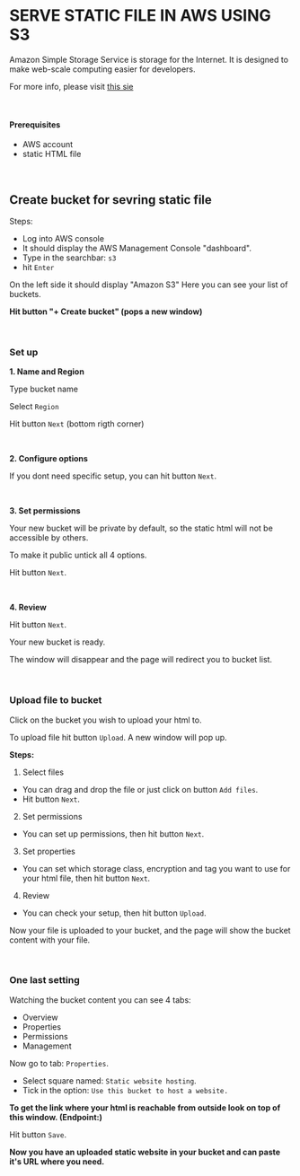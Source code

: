 # SERVE STATIC FILE IN AWS USING S3

Amazon Simple Storage Service is storage for the Internet. It is designed to make web-scale computing easier for developers.

For more info, please visit [this sie](https://docs.aws.amazon.com/AmazonS3/latest/dev/Welcome.html)

<br>


#### Prerequisites

 - AWS account 
 - static HTML file


<br>

## Create bucket for sevring static file

Steps:

  - Log into AWS console
  - It should display the AWS Management Console "dashboard".
  - Type in the searchbar: ` s3 `
  - hit `Enter`

On the left side it should display "Amazon S3"
Here you can see your list of buckets.

**Hit button "+ Create bucket" (pops a new window)**

<br>

### Set up

**1. Name and Region**

Type bucket name

Select `Region`

Hit button `Next` (bottom rigth corner)

<br>

**2. Configure options**

If you dont need specific setup, you can hit button `Next`.

<br>

**3. Set permissions**

Your new bucket will be private by default, so the static html will not be accessible by others.

To make it public untick all 4 options.

Hit button `Next`.

<br>

**4. Review**

Hit button `Next`.

Your new bucket is ready.

The window will disappear and the page will redirect you to bucket list.


<br>

### Upload file to bucket

Click on the bucket you wish to upload your html to.

To upload file hit button `Upload`.
A new window will pop up.


**Steps:**

1. Select files
 - You can drag and drop the file or just click on button `Add files`.
 - Hit button `Next`.

2.  Set permissions
 - You can set up permissions, then hit button `Next`.

3. Set properties
 - You can set which storage class, encryption and tag you want to use for your html file, then hit button `Next`.

4. Review
 - You can check your setup, then hit button `Upload`.

Now your file is uploaded to your bucket, and the page will show the bucket content with your file.

<br>

### One last setting

Watching the bucket content you can see 4 tabs: 

  - Overview
  - Properties
  - Permissions
  - Management

Now go to tab: `Properties`.

 - Select square named: `Static website hosting`.
 - Tick in the option: `Use this bucket to host a website.`

**To get the link where your html is reachable from outside look on top of this window. (Endpoint:)**

Hit button `Save`.

**Now you have an uploaded static website in your bucket and can paste it's URL where you need.**

